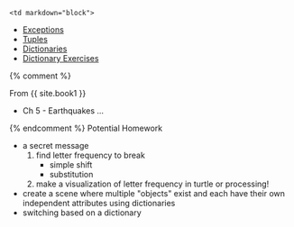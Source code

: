 	<td markdown="block">

* [Exceptions](slides/08/exceptions.html)
* [Tuples](slides/08/tuples.html)
* [Dictionaries](slides/08/dictionaries.html)
* [Dictionary Exercises](slides/08/exercises.html)

</td>


{% comment %}
	<td markdown="block">

From {{ site.book1 }}

* Ch 5 - Earthquakes ...
<!--* [Debugging](lynda.com?)-->
</td>
{% endcomment %}
	<td markdown="block">
Potential Homework

* a secret message
    1. find letter frequency to break
        * simple shift
        * substitution
    2. make a visualization of letter frequency in turtle or processing!
* create a scene where multiple "objects" exist and each have their own independent attributes using dictionaries
* switching based on a dictionary
</td>
